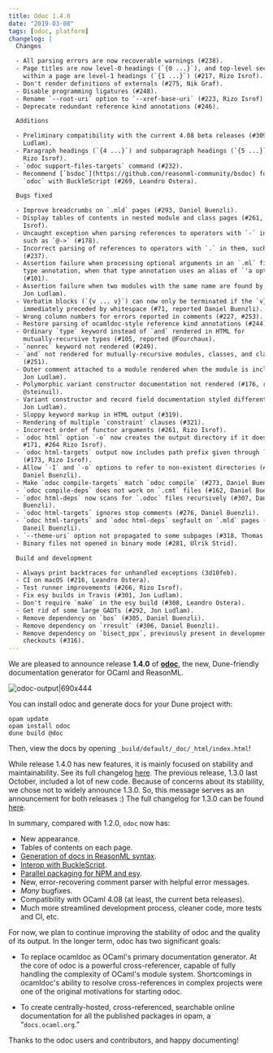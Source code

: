 ```yaml
---
title: Odoc 1.4.0
date: "2019-03-08"
tags: [odoc, platform]
changelog: |
  Changes

  - All parsing errors are now recoverable warnings (#238).
  - Page titles are now level-0 headings (`{0 ...}`), and top-level sections
    within a page are level-1 headings (`{1 ...}`) (#217, Rizo Isrof).
  - Don't render definitions of externals (#275, Nik Graf).
  - Disable programming ligatures (#248).
  - Rename `--root-uri` option to `--xref-base-uri` (#223, Rizo Isrof).
  - Deprecate redundant reference kind annotations (#246).

  Additions

  - Preliminary compatibility with the current 4.08 beta releases (#309, Jon
    Ludlam).
  - Paragraph headings (`{4 ...}`) and subparagraph headings (`{5 ...}`) (#217,
    Rizo Isrof).
  - `odoc support-files-targets` command (#232).
  - Recommend [`bsdoc`](https://github.com/reasonml-community/bsdoc) for using
    `odoc` with BuckleScript (#269, Leandro Ostera).

  Bugs fixed

  - Improve breadcrumbs on `.mld` pages (#293, Daniel Buenzli).
  - Display tables of contents in nested module and class pages (#261, Rizo
    Isrof).
  - Uncaught exception when parsing references to operators with `-` in them,
    such as `@->` (#178).
  - Incorrect parsing of references to operators with `.` in them, such as `*.`
    (#237).
  - Assertion failure when processing optional arguments in an `.ml` file with a
    type annotation, when that type annotation uses an alias of `'a option`
    (#101).
  - Assertion failure when two modules with the same name are found by odoc (#148,
    Jon Ludlam).
  - Verbatim blocks (`{v ... v}`) can now only be terminated if the `v}` is
    immediately preceded by whitespace (#71, reported Daniel Buenzli).
  - Wrong column numbers for errors reported in comments (#227, #253).
  - Restore parsing of ocamldoc-style reference kind annotations (#244).
  - Ordinary `type` keyword instead of `and` rendered in HTML for
    mutually-recursive types (#105, reported @Fourchaux).
  - `nonrec` keyword not rendered (#249).
  - `and` not rendered for mutually-recursive modules, classes, and class types
    (#251).
  - Outer comment attached to a module rendered when the module is included (#87,
    Jon Ludlam).
  - Polymorphic variant constructor documentation not rendered (#176, reported
    @steinuil).
  - Variant constructor and record field documentation styled differently (#260,
    Jon Ludlam).
  - Sloppy keyword markup in HTML output (#319).
  - Rendering of multiple `constraint` clauses (#321).
  - Incorrect order of functor arguments (#261, Rizo Isrof).
  - `odoc html` option `-o` now creates the output directory if it does not exist
    #171, #264 Rizo Isrof).
  - `odoc html-targets` output now includes path prefix given through `-o` option
    (#173, Rizo Isrof).
  - Allow `-I` and `-o` options to refer to non-existent directories (#32, #170,
    Daniel Buenzli).
  - Make `odoc compile-targets` match `odoc compile` (#273, Daniel Buenzli).
  - `odoc compile-deps` does not work on `.cmt` files (#162, Daniel Buenzli).
  - `odoc html-deps` now scans for `.odoc` files recursively (#307, Daniel
    Buenzli).
  - `odoc html-targets` ignores stop comments (#276, Daniel Buenzli).
  - `odoc html-targets` and `odoc html-deps` segfault on `.mld` pages (#277, #282,
    Daneil Buenzli).
  - `--theme-uri` option not propagated to some subpages (#318, Thomas Refis).
  - Binary files not opened in binary mode (#281, Ulrik Strid).

  Build and development

  - Always print backtraces for unhandled exceptions (3d10feb).
  - CI on macOS (#216, Leandro Ostera).
  - Test runner improvements (#266, Rizo Isrof).
  - Fix esy builds in Travis (#301, Jon Ludlam).
  - Don't require `make` in the esy build (#308, Leandro Ostera).
  - Get rid of some large GADTs (#292, Jon Ludlam).
  - Remove dependency on `bos` (#305, Daniel Buenzli).
  - Remove dependency on `rresult` (#306, Daniel Buenzli).
  - Remove dependency on `bisect_ppx`, previously present in development
    checkouts (#316).
---
```


We are pleased to announce release **1.4.0** of [**odoc**](https://github.com/ocaml/odoc), the new, Dune-friendly documentation generator for OCaml and ReasonML.


![odoc-output|690x444](upload://3W93m7afJfWKe3P4ezPWJc5Uf6p.png)

You can install odoc and generate docs for your Dune project with:

```text
opam update
opam install odoc
dune build @doc
```

Then, view the docs by opening `_build/default/_doc/_html/index.html`!

While release 1.4.0 has new features, it is mainly focused on stability and maintainability. See its full changelog [here](https://github.com/ocaml/odoc/releases/tag/1.4.0). The previous release, 1.3.0 last October, included a lot of new code. Because of concerns about its stability, we chose not to widely announce 1.3.0. So, this message serves as an announcement for both releases :) The full changelog for 1.3.0 can be found [here](https://github.com/ocaml/odoc/releases/tag/1.3.0).

In summary, compared with 1.2.0, `odoc` now has:

- New appearance.
- Tables of contents on each page.
- [Generation of docs in ReasonML syntax](https://github.com/ocaml/odoc/pull/156).
- [Interop with BuckleScript](https://github.com/reasonml-community/bsdoc).
- [Parallel packaging for NPM and esy](https://github.com/ocaml/odoc/pull/214).
- New, error-recovering comment parser with helpful error messages.
- *Many* bugfixes.
- Compatibility with OCaml 4.08 (at least, the current beta releases).
- Much more streamlined development process, cleaner code, more tests and CI, etc.

For now, we plan to continue improving the stability of odoc and the quality of its output. In the longer term, odoc has two significant goals:

- To replace ocamldoc as OCaml's primary documentation generator. At the core of odoc is a powerful cross-referencer, capable of fully handling the complexity of OCaml's module system. Shortcomings in ocamldoc's ability to resolve cross-references in complex projects were one of the original motivations for starting odoc.

- To create centrally-hosted, cross-referenced, searchable online documentation for all the published packages in opam, a “``docs.ocaml.org``.”

Thanks to the odoc users and contributors, and happy documenting!

